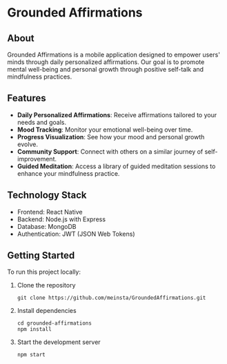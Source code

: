 # Grounded Affirmations

## About

Grounded Affirmations is a mobile application designed to empower users' minds through daily personalized affirmations. Our goal is to promote mental well-being and personal growth through positive self-talk and mindfulness practices.

## Features

- **Daily Personalized Affirmations**: Receive affirmations tailored to your needs and goals.
- **Mood Tracking**: Monitor your emotional well-being over time.
- **Progress Visualization**: See how your mood and personal growth evolve.
- **Community Support**: Connect with others on a similar journey of self-improvement.
- **Guided Meditation**: Access a library of guided meditation sessions to enhance your mindfulness practice.

## Technology Stack

- Frontend: React Native
- Backend: Node.js with Express
- Database: MongoDB
- Authentication: JWT (JSON Web Tokens)

## Getting Started

To run this project locally:

1. Clone the repository
   ```
   git clone https://github.com/meinsta/GroundedAffirmations.git
   ```
2. Install dependencies
   ```
   cd grounded-affirmations
   npm install
   ```
3. Start the development server
   ```
   npm start
   ```
